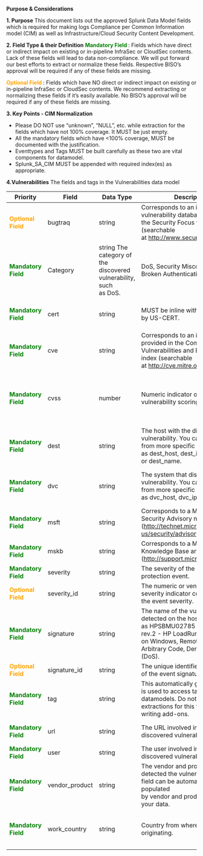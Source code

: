 **Purpose & Considerations**
 


**1.	Purpose** 
This document lists out the approved Splunk Data Model fields which is required for making logs Compliance per Common Information model (CIM) as well as Infrastructure/Cloud Security Content Development.

**2. Field Type & their Definition**
<span style="color:green;font-weight:bold">Mandatory Field </span> : Fields which have direct or indirect impact on existing or in-pipeline InfraSec or CloudSec contents. Lack of these fields will lead to data non-compliance. We will put forward our best efforts to extract or normalize these fields. Respective BISO’s approval will be required if any of these fields are missing.


 <span style="color:orange;font-weight:bold"> Optional Field </span>: Fields which have NO direct or indirect impact on existing or in-pipeline InfraSec or CloudSec contents. We recommend extracting or normalizing these fields if it’s easily available. No BISO’s approval will be required if any of these fields are missing.

**3. Key Points - CIM Normalization**
- Please DO NOT use “unknown”, “NULL”, etc. while extraction for the fields which have not 100% coverage. It MUST be just empty.
- All the mandatory fields which have <100% coverage, MUST be documented with the justification.
- Eventtypes and Tags MUST be built carefully as these two are vital components for datamodel.
- Splunk_SA_CIM MUST be appended with required index(es) as appropriate.

**4.Vulnerabilities**
The fields and tags in the Vulnerabilities data model 


| **Priority** | **Field** | **Data Type** | **Description** | **Expectation** | **Example** | 
|--|--|--|--|--|--|
|<span style="color:orange;font-weight:bold">Optional Field </span>|bugtraq|string	|Corresponds to an identifier in the vulnerability database provided by the Security Focus website (searchable at http://www.securityfocus.com/).|OPTIONAL Bugtrq database has not decommissioned.| | 
|<span style="color:green;font-weight:bold">Mandatory Field </span>|Category	|string	The category of the discovered vulnerability, such as DoS.|DoS, Security Misconfiguration, Broken Authentication, etc| DoS, Security Misconfiguration, Broken Authentication, etc| 
|<span style="color:green;font-weight:bold">Mandatory Field </span>|cert|string	|MUST be inline with DB provided by US-CERT.|Corresponds to an identifier provided in the Common Vulnerabilities and Exposures index (searchable at http://cve.mitre.org).| |
|<span style="color:green;font-weight:bold">Mandatory Field </span>|cve|string	|Corresponds to an identifier provided in the Common Vulnerabilities and Exposures index (searchable at http://cve.mitre.org).|MUST be inline with Common Vulnerabilities and Exposures index  | CVE-2022-34169| 
|<span style="color:green;font-weight:bold">Mandatory Field </span>|cvss|number	|Numeric indicator of the common vulnerability scoring system.|Must be numeric. CVSS Score  <li>Qualitative = Rating </li> <li> 0.0  =  None</li><li> 0.1 – 3.9  =  Low </li><li>4.0 – 6.9  =  Medium</li><li>7.0 – 8.9  =  High</li><li>9.0 – 10.0  =  Critical </li> | 8.9|
|<span style="color:green;font-weight:bold">Mandatory Field </span>|dest|string	|The host with the discovered vulnerability. You can alias this from more specific fields, such as dest_host, dest_ip, or dest_name.|Must be either IP address or endpoint names. dest host and name can optionally be captured under “dest_host” and “dest_name” fields respectively.|10.21.23.4|
|<span style="color:green;font-weight:bold">Mandatory Field </span>|dvc|string	|The system that discovered the vulnerability. You can alias this from more specific fields, such as dvc_host, dvc_ip, or dvc_name.|Must be either IP address or endpoint names. dest host and name can optionally be captured under “dvc_host” and “dvc_name” fields respectively. |10.23.29.2| 
|<span style="color:green;font-weight:bold">Mandatory Field </span>|msft|string	|Corresponds to a Microsoft Security Advisory number (http://technet.microsoft.com/en-us/security/advisory/).|MUST be inline with Microsoft Security Advisory number| | 
|<span style="color:green;font-weight:bold">Mandatory Field </span>|mskb|string	|Corresponds to a Microsoft Knowledge Base article number (http://support.microsoft.com/kb/).|MUST be inline with Microsoft Knowledge Base article number| | 
|<span style="color:green;font-weight:bold">Mandatory Field </span>|severity|string	|The severity of the network protection event.|Must be one of them: critical, high, medium, low, informational  | high| 
|<span style="color:orange;font-weight:bold">Optional Field </span>|severity_id|string	|The numeric or vendor specific severity indicator corresponding to the event severity.|OPTIONAL|  | 
|<span style="color:green;font-weight:bold">Mandatory Field </span>|signature|string	|The name of the vulnerability detected on the host, such as HPSBMU02785 SSRT100526 rev.2 - HP LoadRunner Running on Windows, Remote Execution of Arbitrary Code, Denial of Service (DoS).|Must be String and name of the vulnerability what we have in the raw event. |Remote Execution of Arbitrary Code| 
|<span style="color:orange;font-weight:bold">Optional Field </span>|signature_id|string	|The unique identifier or event code of the event signature.|OPTIONAL| | 
|<span style="color:green;font-weight:bold">Mandatory Field </span>|tag|string	|This automatically generated field is used to access tags from within datamodels. Do not define extractions for this field when writing add-ons.|All event must have "report" and "vulnerability" tags with it. | vulnerability | 
|<span style="color:green;font-weight:bold">Mandatory Field </span>|url|string	|The URL involved in the discovered vulnerability.|Must be in URL format (If found in raw, might be less than 100% depending upon the discovery)|https://example.com/redirect?externalPage=3 | 
|<span style="color:green;font-weight:bold">Mandatory Field </span>|user|string	|The user involved in the discovered vulnerability.|username without domain. Must be in lower case.|rkumar| 
|<span style="color:green;font-weight:bold">Mandatory Field </span>|vendor_product|string	|The vendor and product that detected the vulnerability. This field can be automatically populated by vendor and product fields in your data.|Must be same what we have in raw.|5501461002 | 
<span style="color:green;font-weight:bold">Mandatory Field </span>|work_country | string |Country from where the logs are originating. |Must be in Upper Case. |Example: work_country of the Netskope logs from US in the index= amer_cloud_netskope_casb  would be work_country=US|

